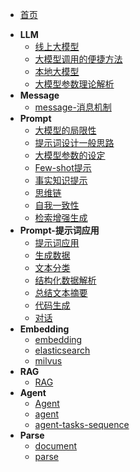 - [首页]()

* **LLM**
  * [线上大模型](llm/zlai-llm-01.md)
  * [大模型调用的便捷方法](llm/zlai-llm-02.md)
  * [本地大模型](llm/zlai-llm-03.md)
  * [大模型参数理论解析](llm/zlai-llm-04.md)
* **Message**
  * [message-消息机制](message/zlai-message-01.md)
* **Prompt**
  * [大模型的局限性](prompt/zlai-prompt-01.md)
  * [提示词设计一般思路](prompt/zlai-prompt-02.md)
  * [大模型参数的设定](prompt/zlai-prompt-03.md)
  * [Few-shot提示](prompt/zlai-prompt-04.md)
  * [事实知识提示](prompt/zlai-prompt-05.md)
  * [思维链](prompt/zlai-prompt-06.md)
  * [自我一致性](prompt/zlai-prompt-07.md)
  * [检索增强生成](prompt/zlai-prompt-08.md)
* **Prompt-提示词应用**
  * [提示词应用](prompt-apply/zlai-prompt-apply-01.md)
  * [生成数据](prompt-apply/zlai-prompt-apply-02.md)
  * [文本分类](prompt-apply/zlai-prompt-apply-03.md)
  * [结构化数据解析](prompt-apply/zlai-prompt-apply-04.md)
  * [总结文本摘要](prompt-apply/zlai-prompt-apply-06.md)
  * [代码生成](prompt-apply/zlai-prompt-apply-07.md)
  * [对话](prompt-apply/zlai-prompt-apply-08.md)
* **Embedding**
  * [embedding](embedding/zlai-embedding.md)
  * [elasticsearch](embedding/zlai-elasticsearch.md)
  * [milvus](embedding/milvus.md)
* **RAG**
  * [RAG](rag/zlai-rag-01.md)
* **Agent**
  * [Agent](agent/zlai-agent-01.md)
  * [agent](agent/zlai-agent.md)
  * [agent-tasks-sequence](agent/zlai-agent-tasks-sequence.md)
* **Parse**
  * [document](parse/zlai-document.md)
  * [parse](parse/zlai-parse-01.md)
